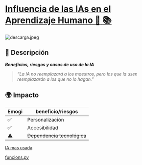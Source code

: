 


# <ins>Influencia de las IAs en el Aprendizaje Humano :robot: :books:<ins>

![descarga.jpeg](descarga.jpeg)



## :book: Descripción  
***Beneficios, riesgos y casos de uso de la IA***
> *“La IA no reemplazará a los maestros, pero los que la usen reemplazarán a los que no lo hagan.”*  

## :earth_africa: Impacto  
  | Emogi              | beneficio/riesgos         |
|--------------------| --- |
| :white_check_mark: | Personalización           |
| :white_check_mark: | Accesibilidad             |
| :warning:          | ~~Dependencia tecnológica~~ | 

[IA mas usada](https://chatgpt.com)

[funcions.py](funcions.py)